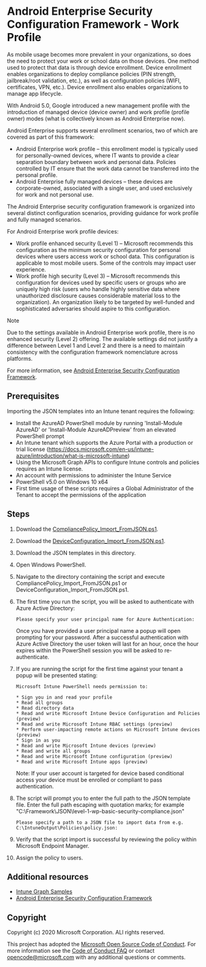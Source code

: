 
# Android Enterprise Security Configuration Framework - Work Profile

As mobile usage becomes more prevalent in your organizations, so does the need to protect your work or school data on those devices. One method used to protect that data is through device enrollment. Device enrollment enables organizations to deploy compliance policies (PIN strength, jailbreak/root validation, etc.), as well as configuration policies (WIFI, certificates, VPN, etc.). Device enrollment also enables organizations to manage app lifecycle.

With Android 5.0, Google introduced a new management profile with the introduction of managed device (device owner) and work profile (profile owner) modes (what is collectively known as Android Enterprise now).

Android Enterprise supports several enrollment scenarios, two of which are covered as part of this framework:

- Android Enterprise work profile – this enrollment model is typically used for personally-owned devices, where IT wants to provide a clear separation boundary between work and personal data. Policies controlled by IT ensure that the work data cannot be transferred into the personal profile.
- Android Enterprise fully managed devices – these devices are corporate-owned, associated with a single user, and used exclusively for work and not personal use.

The Android Enterprise security configuration framework is organized into several distinct configuration scenarios, providing guidance for work profile and fully managed scenarios.

For Android Enterprise work profile devices:

- Work profile enhanced security (Level 1) – Microsoft recommends this configuration as the minimum security configuration for personal devices where users access work or school data. This configuration is applicable to most mobile users. Some of the controls may impact user experience.
- Work profile high security (Level 3) – Microsoft recommends this configuration for devices used by specific users or groups who are uniquely high risk (users who handle highly sensitive data where unauthorized disclosure causes considerable material loss to the organization). An organization likely to be targeted by well-funded and sophisticated adversaries should aspire to this configuration.

> [!NOTE]
> Due to the settings available in Android Enterprise work profile, there is no enhanced security (Level 2) offering. The available settings did not justify a difference between Level 1 and Level 2 and there is a need to maintain consistency with the configuration framework nomenclature across platforms.

For more information, see [Android Enterprise Security Configuration Framework](https://docs.microsoft.com/mem/intune/enrollment/android-configuration-framework).

## Prerequisites

Importing the JSON templates into an Intune tenant requires the following:

- Install the AzureAD PowerShell module by running 'Install-Module AzureAD' or 'Install-Module AzureADPreview' from an elevated PowerShell prompt
- An Intune tenant which supports the Azure Portal with a production or trial license (https://docs.microsoft.com/en-us/intune-azure/introduction/what-is-microsoft-intune)
- Using the Microsoft Graph APIs to configure Intune controls and policies requires an Intune license.
- An account with permissions to administer the Intune Service
- PowerShell v5.0 on Windows 10 x64
- First time usage of these scripts requires a Global Administrator of the Tenant to accept the permissions of the application

## Steps

1. Download the [CompliancePolicy_Import_FromJSON.ps1](https://github.com/microsoftgraph/powershell-intune-samples/blob/master/CompliancePolicy/CompliancePolicy_Import_FromJSON.ps1).
1. Download the [DeviceConfiguration_Import_FromJSON.ps1](https://github.com/microsoftgraph/powershell-intune-samples/blob/master/DeviceConfiguration/DeviceConfiguration_Import_FromJSON.ps1).
1. Download the JSON templates in this directory.
1. Open Windows PowerShell.
1. Navigate to the directory containing the script and execute CompliancePolicy_Import_FromJSON.ps1 or DeviceConfiguration_Import_FromJSON.ps1.
1. The first time you run the script, you will be asked to authenticate with Azure Active Directory:
    ```
    Please specify your user principal name for Azure Authentication:
    ```
    Once you have provided a user principal name a popup will open prompting for your password. After a successful authentication with Azure Active Directory the user token will last for an hour, once the hour expires within the PowerShell session you will be asked to re-authenticate.

6. If you are running the script for the first time against your tenant a popup will be presented stating:

    ```
    Microsoft Intune PowerShell needs permission to:

    * Sign you in and read your profile
    * Read all groups
    * Read directory data
    * Read and write Microsoft Intune Device Configuration and Policies (preview)
    * Read and write Microsoft Intune RBAC settings (preview)
    * Perform user-impacting remote actions on Microsoft Intune devices (preview)
    * Sign in as you
    * Read and write Microsoft Intune devices (preview)
    * Read and write all groups
    * Read and write Microsoft Intune configuration (preview)
    * Read and write Microsoft Intune apps (preview)
    ```
    Note: If your user account is targeted for device based conditional access your device must be enrolled or compliant to pass authentication.

7. The script will prompt you to enter the full path to the JSON template file. Enter the full path escaping with quotation marks; for example "C:\Framework\JSON\level-1-wp-basic-security-compliance.json"

    ```
    Please specify a path to a JSON file to import data from e.g. C:\IntuneOutput\Policies\policy.json:
    ```
8. Verify that the script import is successful by reviewing the policy within Microsoft Endpoint Manager.
9. Assign the policy to users.


## Additional resources

- [Intune Graph Samples](https://github.com/microsoftgraph/powershell-intune-samples)
- [Android Enterprise Security Configuration Framework](https://docs.microsoft.com/mem/intune/enrollment/android-configuration-framework)

## Copyright

Copyright (c) 2020 Microsoft Corporation. ALl rights reserved.

This project has adopted the [Microsoft Open Source Code of Conduct](https://opensource.microsoft.com/codeofconduct/).
For more information see the [Code of Conduct FAQ](https://opensource.microsoft.com/codeofconduct/faq/) or
contact [opencode@microsoft.com](mailto:opencode@microsoft.com) with any additional questions or comments.
